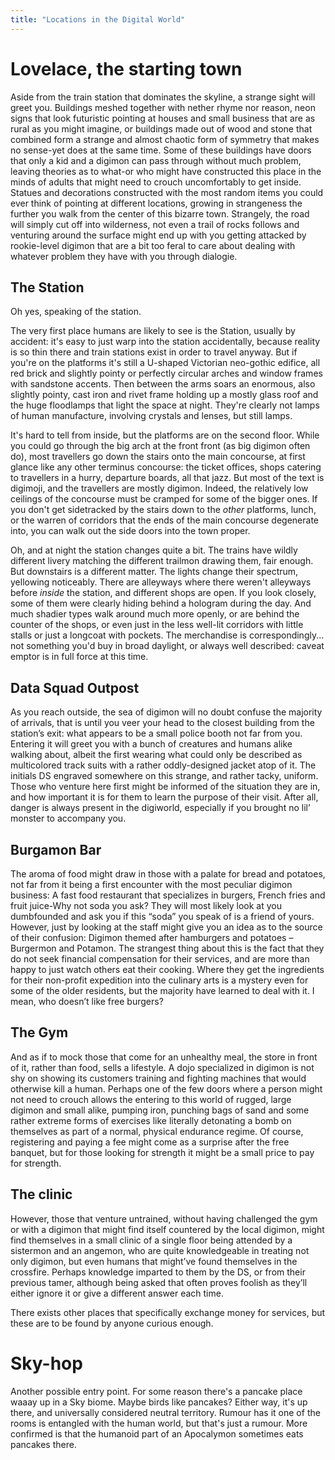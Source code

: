 ```yaml
---
title: "Locations in the Digital World"
---
```

# Lovelace, the starting town

Aside from the train station that dominates the skyline, a strange sight will greet you. 
Buildings meshed together with nether rhyme nor reason, neon signs that look futuristic pointing at houses and small business that are as rural as you might imagine, or buildings made out of wood and stone that combined form a strange and almost chaotic form of symmetry that makes no sense-yet does at the same time.
Some of these buildings have doors that only a kid and a digimon can pass through without much problem, leaving theories as to what-or who might have constructed this place in the minds of adults that might need to crouch uncomfortably to get inside. 
Statues and decorations constructed with the most random items you could ever think of pointing at different locations, growing in strangeness the further you walk from the center of this bizarre town. 
Strangely, the road will simply cut off into wilderness, not even a trail of rocks follows and venturing around the surface might end up with you getting attacked by rookie-level digimon that are a bit too feral to care about dealing with whatever problem they have with you through dialogie.

## The Station
Oh yes, speaking of the station.

The very first place humans are likely to see is the Station, usually by accident: it's easy to just warp into the station accidentally, because reality is so thin there and train stations exist in order to travel anyway. But if you're on the platforms it's still a U-shaped Victorian neo-gothic edifice, all red brick and slightly pointy or perfectly circular arches and window frames with sandstone accents. Then between the arms soars an enormous, also slightly pointy, cast iron and rivet frame holding up a mostly glass roof and the huge floodlamps that light the space at night. They're clearly not lamps of human manufacture, involving crystals and lenses, but still lamps.

It's hard to tell from inside, but the platforms are on the second floor. While you could go through the big arch at the front front (as big digimon often do), most travellers go down the stairs onto the main concourse, at first glance like any other terminus concourse: the ticket offices, shops catering to travellers in a hurry, departure boards, all that jazz. But most of the text is digimoji, and the travellers are mostly digimon. Indeed, the relatively low ceilings of the concourse must be cramped for some of the bigger ones. If you don't get sidetracked by the stairs down to the *other* platforms, lunch, or the warren of corridors that the ends of the main concourse degenerate into, you can walk out the side doors into the town proper.

Oh, and at night the station changes quite a bit. The trains have wildly different livery matching the different trailmon drawing them, fair enough. But downstairs is a different matter. The lights change their spectrum, yellowing noticeably. There are alleyways where there weren't alleyways before *inside* the station, and different shops are open. If you look closely, some of them were clearly hiding behind a hologram during the day. And much shadier types walk around much more openly, or are behind the counter of the shops, or even just in the less well-lit corridors with little stalls or just a longcoat with pockets. The merchandise is correspondingly... not something you'd buy in broad daylight, or always well described: caveat emptor is in full force at this time.

## Data Squad Outpost
As you reach outside, the sea of digimon will no doubt confuse the majority of arrivals, that is until you veer your head to the closest building from the station’s exit: what appears to be a small police booth not far from you.
Entering it will greet you with a bunch of creatures and humans alike walking about, albeit the first wearing what could only be described as multicolored track suits with a rather oddly-designed jacket atop of it.
The initials DS engraved somewhere on this strange, and rather tacky, uniform.
Those who venture here first might be informed of the situation they are in, and how important it is for them to learn the purpose of their visit.
After all, danger is always present in the digiworld, especially if you brought no lil’ monster to accompany you.

## Burgamon Bar
The aroma of food might draw in those with a palate for bread and potatoes, not far from it being a first encounter with the most peculiar digimon business: A fast food restaurant that specializes in burgers, French fries and fruit juice-Why not soda you ask?
They will most likely look at you dumbfounded and ask you if this “soda” you speak of is a friend of yours.
However, just by looking at the staff might give you an idea as to the source of their confusion: Digimon themed after hamburgers and potatoes – Burgermon and Potamon.
The strangest thing about this is the fact that they do not seek financial compensation for their services, and are more than happy to just watch others eat their cooking. 
Where they get the ingredients for their non-profit expedition into the culinary arts is a mystery even for some of the older residents, but the majority have learned to deal with it.
I mean, who doesn’t like free burgers?

## The Gym
And as if to mock those that come for an unhealthy meal, the store in front of it, rather than food, sells a lifestyle.
A dojo specialized in digimon is not shy on showing its customers training and fighting machines that would otherwise kill a human.
Perhaps one of the few doors where a person might not need to crouch allows the entering to this world of rugged, large digimon and small alike, pumping iron, punching bags of sand and some rather extreme forms of exercises like literally detonating a bomb on themselves as part of a normal, physical endurance regime.
Of course, registering and paying a fee might come as a surprise after the free banquet, but for those looking for strength it might be a small price to pay for strength.

## The clinic
However, those that venture untrained, without having challenged the gym or with a digimon that might find itself countered by the local digimon, might find themselves in a small clinic of a single floor being attended by a sistermon and an angemon, who are quite knowledgeable in treating not only digimon, but even humans that might’ve found themselves in the crossfire.
Perhaps knowledge imparted to them by the DS, or from their previous tamer, although being asked that often proves foolish as they’ll either ignore it or give a different answer each time.

There exists other places that specifically exchange money for services, but these are to be found by anyone curious enough.

# Sky-hop
Another possible entry point. For some reason there's a pancake place waaay up in a Sky biome. Maybe birds like pancakes?
Either way, it's up there, and universally considered neutral territory. Rumour has it one of the rooms is entangled
with the human world, but that's just a rumour. More confirmed is that the humanoid part of an Apocalymon sometimes eats
pancakes there.